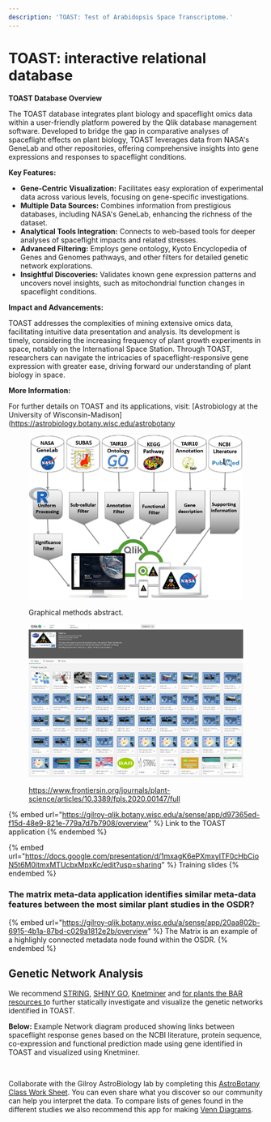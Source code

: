 ```yaml
---
description: 'TOAST: Test of Arabidopsis Space Transcriptome.'
---
```


# TOAST: interactive relational database

**TOAST Database Overview**

The TOAST database integrates plant biology and spaceflight omics data within a user-friendly platform powered by the Qlik database management software. Developed to bridge the gap in comparative analyses of spaceflight effects on plant biology, TOAST leverages data from NASA's GeneLab and other repositories, offering comprehensive insights into gene expressions and responses to spaceflight conditions.

**Key Features:**

* **Gene-Centric Visualization:** Facilitates easy exploration of experimental data across various levels, focusing on gene-specific investigations.
* **Multiple Data Sources:** Combines information from prestigious databases, including NASA's GeneLab, enhancing the richness of the dataset.
* **Analytical Tools Integration:** Connects to web-based tools for deeper analyses of spaceflight impacts and related stresses.
* **Advanced Filtering:** Employs gene ontology, Kyoto Encyclopedia of Genes and Genomes pathways, and other filters for detailed genetic network explorations.
* **Insightful Discoveries:** Validates known gene expression patterns and uncovers novel insights, such as mitochondrial function changes in spaceflight conditions.

**Impact and Advancements:**

TOAST addresses the complexities of mining extensive omics data, facilitating intuitive data presentation and analysis. Its development is timely, considering the increasing frequency of plant growth experiments in space, notably on the International Space Station. Through TOAST, researchers can navigate the intricacies of spaceflight-responsive gene expression with greater ease, driving forward our understanding of plant biology in space.

**More Information:**

For further details on TOAST and its applications, visit: \[Astrobiology at the University of Wisconsin-Madison]\(https://astrobiology.botany.wisc.edu/astrobotany

<figure><img src=".gitbook/assets/image (2).png" alt="" width="549"><figcaption><p>Graphical methods abstract.</p></figcaption></figure>

<figure><img src=".gitbook/assets/image.png" alt=""><figcaption><p><a href="https://www.frontiersin.org/journals/plant-science/articles/10.3389/fpls.2020.00147/full">https://www.frontiersin.org/journals/plant-science/articles/10.3389/fpls.2020.00147/full</a></p></figcaption></figure>

{% embed url="https://gilroy-qlik.botany.wisc.edu/a/sense/app/d97365ed-f15d-48e9-821e-779a7d7b7908/overview" %}
Link to the TOAST application
{% endembed %}

{% embed url="https://docs.google.com/presentation/d/1mxagK6ePXmxyITF0cHbCioN5t6M0itmxMTUcbxMpxKc/edit?usp=sharing" %}
Training slides
{% endembed %}



### The matrix meta-data application identifies similar meta-data features between the most similar plant studies in the OSDR? <a href="#h.g5xbdsdy53rs_l" id="h.g5xbdsdy53rs_l"></a>

{% embed url="https://gilroy-qlik.botany.wisc.edu/a/sense/app/20aa802b-6915-4b1a-87bd-c029a1812e2b/overview" %}
The Matrix is an example of a highlighly connected metadata node found within the OSDR.
{% endembed %}

## &#x20;<a href="#h.p_wlijx2gx56pg_l" id="h.p_wlijx2gx56pg_l"></a>

## Genetic Network Analysis <a href="#h.p_wlijx2gx56pg_l" id="h.p_wlijx2gx56pg_l"></a>

We recommend [STRING](https://string-db.org/cgi/input.pl?sessionId=MPPYe5bLCDPc\&input\_page\_show\_search=off), [SHINY GO](http://bioinformatics.sdstate.edu/go/), [Knetminer](https://knetminer.rothamsted.ac.uk/KnetMiner/) and [for plants the BAR resources t](http://bar.utoronto.ca/)o further statically investigate and visualize the genetic networks identified in TOAST.

**Below:** Example Network diagram produced showing links between spaceflight response genes based on the NCBI literature, protein sequence, co-expression and functional prediction made using gene identified in TOAST and visualized using Knetminer.

<figure><img src="https://lh5.googleusercontent.com/LbKLxCwG2hRojCildMtEuCA0XkjU-kGQdhuWay1Y-DizMkEE8V5PAHZYG_EBBTa5HKtpSyTRcb1EL8aQXHi1Q09FFZ2yWHkNHbMCIlHbMzDMXusP=w1280" alt=""><figcaption></figcaption></figure>

Collaborate with the Gilroy AstroBiology lab by completing this [AstroBotany Class Work Sheet](https://docs.google.com/forms/d/e/1FAIpQLScFqgBl713OUMEoFRxXj\_IiWoyXdsbjaa1j\_XhDaBe\_8Kioxg/viewform?usp=sf\_link). You can even share what you discover so our community can help you interpret the data.  To compare lists of genes found in the different studies we also recommend this app for making [Venn Diagrams](http://jvenn.toulouse.inra.fr/app/example.html).
